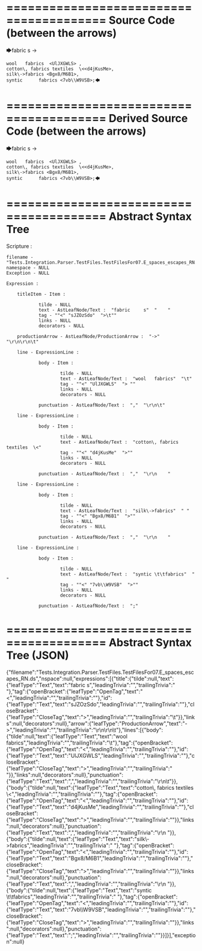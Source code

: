 ========================================
Source Code (between the arrows)
========================================

🡆fabric     s    <sJZOzSdo>	->

	wool   fabrics	<UlJXGWLS> ,
	cotton\, fabrics textiles  \<<d4jKusMe>,
    silk\->fabrics <Bgx8/M6B1>,
    syntic 		fabrics <7vb\\W9VSB>;🡄

========================================
Derived Source Code (between the arrows)
========================================

🡆fabric     s    <sJZOzSdo>	->

	wool   fabrics	<UlJXGWLS> ,
	cotton\, fabrics textiles  \<<d4jKusMe>,
    silk\->fabrics <Bgx8/M6B1>,
    syntic 		fabrics <7vb\\W9VSB>;🡄

========================================
Abstract Syntax Tree
========================================

Scripture : 

    filename - "Tests.Integration.Parser.TestFiles.TestFilesFor07.E_spaces_escapes_RN.ds"
    namespace - NULL
    Exception - NULL

    Expression : 
    
        titleItem - Item : 
            
                tilde - NULL
                text - AstLeafNode/Text :  "fabric     s"  "    "
                tag - ""<" "sJZOzSdo"  ">\t""
                links - NULL
                decorators - NULL
            
        productionArrow - AstLeafNode/ProductionArrow :  "->"  "\r\n\r\n\t"
    
        line - ExpressionLine : 
            
                body - Item : 
                    
                        tilde - NULL
                        text - AstLeafNode/Text :  "wool   fabrics"  "\t"
                        tag - ""<" "UlJXGWLS"  "> ""
                        links - NULL
                        decorators - NULL
                    
                punctuation - AstLeafNode/Text :  ","  "\r\n\t"
            
        line - ExpressionLine : 
            
                body - Item : 
                    
                        tilde - NULL
                        text - AstLeafNode/Text :  "cotton\, fabrics textiles  \<" 
                        tag - ""<" "d4jKusMe"  ">""
                        links - NULL
                        decorators - NULL
                    
                punctuation - AstLeafNode/Text :  ","  "\r\n    "
            
        line - ExpressionLine : 
            
                body - Item : 
                    
                        tilde - NULL
                        text - AstLeafNode/Text :  "silk\->fabrics"  " "
                        tag - ""<" "Bgx8/M6B1"  ">""
                        links - NULL
                        decorators - NULL
                    
                punctuation - AstLeafNode/Text :  ","  "\r\n    "
            
        line - ExpressionLine : 
            
                body - Item : 
                    
                        tilde - NULL
                        text - AstLeafNode/Text :  "syntic \t\tfabrics"  " "
                        tag - ""<" "7vb\\W9VSB"  ">""
                        links - NULL
                        decorators - NULL
                    
                punctuation - AstLeafNode/Text :  ";" 
            
    
========================================
Abstract Syntax Tree (JSON)
========================================

{"filename":"Tests.Integration.Parser.TestFiles.TestFilesFor07.E_spaces_escapes_RN.ds","nspace":null,"expressions":[{"title":{"tilde":null,"text":{"leafType":"Text","text":"fabric     s","leadingTrivia":"","trailingTrivia":"    "},"tag":{"openBracket":{"leafType":"OpenTag","text":"<","leadingTrivia":"","trailingTrivia":""},"id":{"leafType":"Text","text":"sJZOzSdo","leadingTrivia":"","trailingTrivia":""},"closeBracket":{"leafType":"CloseTag","text":">","leadingTrivia":"","trailingTrivia":"\t"}},"links":null,"decorators":null},"arrow":{"leafType":"ProductionArrow","text":"->","leadingTrivia":"","trailingTrivia":"\r\n\r\n\t"},"lines":[{"body":{"tilde":null,"text":{"leafType":"Text","text":"wool   fabrics","leadingTrivia":"","trailingTrivia":"\t"},"tag":{"openBracket":{"leafType":"OpenTag","text":"<","leadingTrivia":"","trailingTrivia":""},"id":{"leafType":"Text","text":"UlJXGWLS","leadingTrivia":"","trailingTrivia":""},"closeBracket":{"leafType":"CloseTag","text":">","leadingTrivia":"","trailingTrivia":" "}},"links":null,"decorators":null},"punctuation":{"leafType":"Text","text":",","leadingTrivia":"","trailingTrivia":"\r\n\t"}},{"body":{"tilde":null,"text":{"leafType":"Text","text":"cotton\\, fabrics textiles  \\<","leadingTrivia":"","trailingTrivia":""},"tag":{"openBracket":{"leafType":"OpenTag","text":"<","leadingTrivia":"","trailingTrivia":""},"id":{"leafType":"Text","text":"d4jKusMe","leadingTrivia":"","trailingTrivia":""},"closeBracket":{"leafType":"CloseTag","text":">","leadingTrivia":"","trailingTrivia":""}},"links":null,"decorators":null},"punctuation":{"leafType":"Text","text":",","leadingTrivia":"","trailingTrivia":"\r\n    "}},{"body":{"tilde":null,"text":{"leafType":"Text","text":"silk\\->fabrics","leadingTrivia":"","trailingTrivia":" "},"tag":{"openBracket":{"leafType":"OpenTag","text":"<","leadingTrivia":"","trailingTrivia":""},"id":{"leafType":"Text","text":"Bgx8/M6B1","leadingTrivia":"","trailingTrivia":""},"closeBracket":{"leafType":"CloseTag","text":">","leadingTrivia":"","trailingTrivia":""}},"links":null,"decorators":null},"punctuation":{"leafType":"Text","text":",","leadingTrivia":"","trailingTrivia":"\r\n    "}},{"body":{"tilde":null,"text":{"leafType":"Text","text":"syntic \t\tfabrics","leadingTrivia":"","trailingTrivia":" "},"tag":{"openBracket":{"leafType":"OpenTag","text":"<","leadingTrivia":"","trailingTrivia":""},"id":{"leafType":"Text","text":"7vb\\\\W9VSB","leadingTrivia":"","trailingTrivia":""},"closeBracket":{"leafType":"CloseTag","text":">","leadingTrivia":"","trailingTrivia":""}},"links":null,"decorators":null},"punctuation":{"leafType":"Text","text":";","leadingTrivia":"","trailingTrivia":""}}]}],"exception":null}